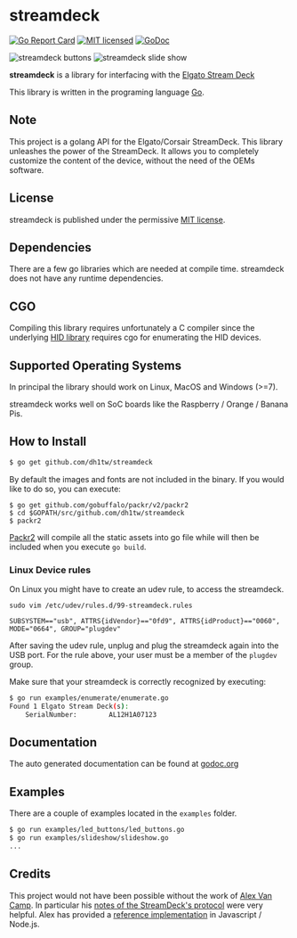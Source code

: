 # streamdeck

[![Go Report Card](https://goreportcard.com/badge/github.com/dh1tw/streamdeck)](https://goreportcard.com/report/github.com/dh1tw/streamdeck)
[![MIT licensed](https://img.shields.io/badge/license-MIT-blue.svg)](https://img.shields.io/badge/license-MIT-blue.svg)
[![GoDoc](https://godoc.org/github.com/dh1tw/streamdeck?status.svg)](https://godoc.org/github.com/dh1tw/streamdeck)

![streamdeck buttons](https://i.imgur.com/tEt3tPr.jpg "streamdeck Buttons")
![streamdeck slide show](https://i.imgur.com/gh1xXiU.jpg "streamdeck Slideshow")



**streamdeck** is a library for interfacing with the [Elgato Stream Deck](https://www.elgato.com/en/gaming/stream-deck)

This library is written in the programing language [Go](https://golang.org).

## Note
This project is a golang API for the Elgato/Corsair StreamDeck. This library
unleashes the power of the StreamDeck. It allows you to completely customize
the content of the device, without the need of the OEMs software.

## License

streamdeck is published under the permissive [MIT license](https://github.com/dh1tw/streamdeck/blob/master/LICENSE).

## Dependencies

There are a few go libraries which are needed at compile time. streamdeck
does not have any runtime dependencies.

## CGO

Compiling this library requires unfortunately a C compiler since the underlying [HID library](github.com/karalabe/hid) requires cgo for enumerating the
HID devices.

## Supported Operating Systems

In principal the library should work on Linux, MacOS and Windows (>=7).

streamdeck works well on SoC boards like the Raspberry / Orange / Banana Pis.

## How to Install

````bash
$ go get github.com/dh1tw/streamdeck
````

By default the images and fonts are not included in the binary. If you
would like to do so, you can execute:

````
$ go get github.com/gobuffalo/packr/v2/packr2
$ cd $GOPATH/src/github.com/dh1tw/streamdeck
$ packr2
````

[Packr2](github.com/gobuffalo/packr/v2/packr2) will compile all the static
assets into go file while will then be included when you execute `go build`.

### Linux Device rules

On Linux you might have to create an udev rule, to access the streamdeck.

````
sudo vim /etc/udev/rules.d/99-streamdeck.rules

SUBSYSTEM=="usb", ATTRS{idVendor}=="0fd9", ATTRS{idProduct}=="0060", MODE="0664", GROUP="plugdev"
````

After saving the udev rule, unplug and plug the streamdeck again into the USB port.
For the rule above, your user must be a member of the `plugdev` group.

Make sure that your streamdeck is correctly recognized
by executing:

````bash
$ go run examples/enumerate/enumerate.go
Found 1 Elgato Stream Deck(s):
	SerialNumber:        AL12H1A07123
````

## Documentation

The auto generated documentation can be found at [godoc.org](https://godoc.org/github.com/dh1tw/streamdeck)

## Examples

There are a couple of examples located in the `examples` folder.

````bash
$ go run examples/led_buttons/led_buttons.go
$ go run examples/slideshow/slideshow.go
...
````

## Credits

This project would not have been possible without the work of [Alex Van Camp](https://github.com/Lange). In particular his
[notes of the StreamDeck's protocol](https://github.com/Lange/node-elgato-stream-deck/blob/master/NOTES.md)
were very helpful.
Alex has provided a [reference implementation](https://github.com/Lange/node-elgato-stream-deck) in Javascript / Node.js.
